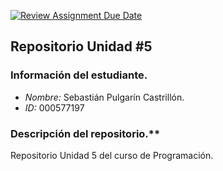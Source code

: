 [![Review Assignment Due Date](https://classroom.github.com/assets/deadline-readme-button-22041afd0340ce965d47ae6ef1cefeee28c7c493a6346c4f15d667ab976d596c.svg)](https://classroom.github.com/a/2ayy50q1)
## Repositorio Unidad \#5
### Información del estudiante.
+ *Nombre:* Sebastián Pulgarín Castrillón.
+ *ID:* 000577197  
### Descripción del repositorio.**
Repositorio Unidad 5 del curso de Programación. 
